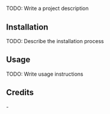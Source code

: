# <FILENAME>

TODO: Write a project description

## Installation

TODO: Describe the installation process

## Usage

TODO: Write usage instructions

## Credits

<AUTHOR> - <EMAIL>

